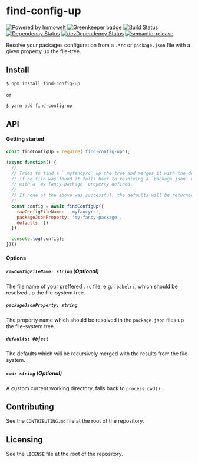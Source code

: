 # find-config-up

[![Powered by Immowelt](https://img.shields.io/badge/powered%20by-immowelt-yellow.svg?colorB=ffb200)](https://stackshare.io/immowelt-group/)
[![Greenkeeper badge](https://badges.greenkeeper.io/ImmoweltGroup/find-config-up.svg)](https://greenkeeper.io/)
[![Build Status](https://travis-ci.org/ImmoweltGroup/find-config-up.svg?branch=master)](https://travis-ci.org/ImmoweltGroup/find-config-up)
[![Dependency Status](https://david-dm.org/ImmoweltGroup/find-config-up.svg)](https://david-dm.org/ImmoweltGroup/find-config-up)
[![devDependency Status](https://david-dm.org/ImmoweltGroup/find-config-up/dev-status.svg)](https://david-dm.org/ImmoweltGroup/find-config-up#info=devDependencies&view=table)
[![semantic-release](https://img.shields.io/badge/%20%20%F0%9F%93%A6%F0%9F%9A%80-semantic--release-e10079.svg)](https://github.com/semantic-release/semantic-release)

Resolve your packages configuration from a `.*rc` or `package.json` file with a given property up the file-tree.

## Install

```sh
$ npm install find-config-up
```

or

```sh
$ yarn add find-config-up
```

## API
#### Getting started
```js
const findConfigUp = require('find-config-up');

(async function() {
  //
  // Tries to find a `.myfancyrc` up the tree and merges it with the defaults,
  // if no file was found it falls back to resolving a `package.json` up the tree
  // with a `my-fancy-package` property defined.
  //
  // If none of the above was successful, the defaults will be returned.
  //
  const config = await findConfigUp({
    rawConfigFileName: '.myfancyrc',
    packageJsonProperty: 'my-fancy-package',
    defaults: {}
  });

  console.log(config);
})()
```

#### Options
##### `rawConfigFileName: string` (Optional)
The file name of your preffered `.rc` file, e.g. `.babelrc`, which should be resolved up the file-system tree.

##### `packageJsonProperty: string`
The property name which should be resolved in the `package.json` files up the file-system tree.

##### `defaults: Object`
The defaults which will be recursively merged with the results from the file-system.

##### `cwd: string` (Optional)
A custom current working directory, falls back to `process.cwd()`.

## Contributing
See the `CONTRIBUTING.md` file at the root of the repository.

## Licensing
See the `LICENSE` file at the root of the repository.
